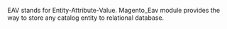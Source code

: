 EAV stands for Entity-Attribute-Value. Magento_Eav module provides the way to store any catalog entity to relational
database.
